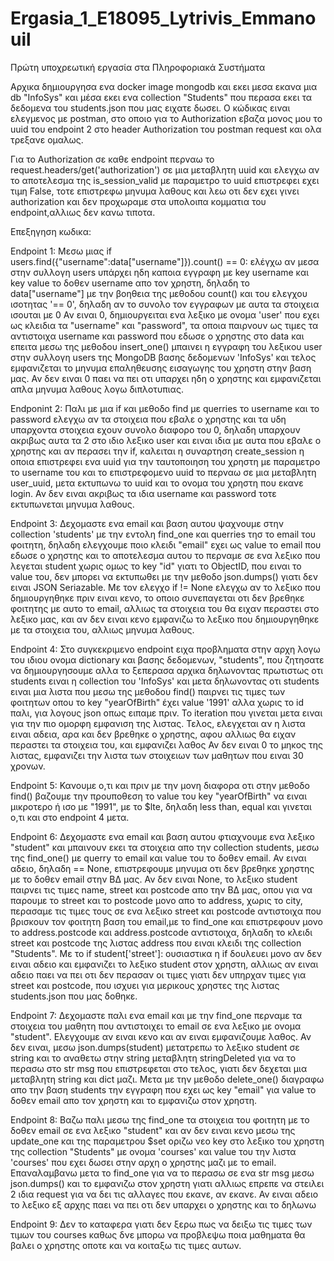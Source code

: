 # Ergasia_1_E18095_Lytrivis_Emmanouil
Πρώτη υποχρεωτική εργασία στα Πληροφοριακά Συστήματα

Αρχικα δημιουργησα ενα docker image mongodb και εκει μεσα εκανα μια db "InfoSys" και μέσα εκει ενα collection "Students" που περασα εκει τα δεδομενα του students.json που μας ειχατε δωσει.
Ο κώδικας ειναι ελεγμενος με postman, στο οποιο για το Authorization εβαζα μονος μου το uuid του endpoint 2 στο header Authorization του postman request και ολα τρεξανε ομαλως.

Για το Authorization σε καθε endpoint περναω το request.headers/get('authorization') σε μια μεταβλητη uuid και ελεγχω αν το αποτελεσμα της is_session_valid με παραμετρο το uuid επιστρεφει εχει τιμη False, τοτε επιστρεφω μηνυμα λαθους και λεω οτι δεν εχει γινει authorization και δεν προχωραμε στα υπολοιπα κομματια του endpoint,αλλιως δεν κανω τιποτα.

Επεξηγηση κωδικα:

Endpoint 1:
  Μεσω μιας if users.find({"username":data["username"]}).count() == 0: ελέγχω αν μεσα στην συλλογη users υπάρχει ηδη καποια εγγραφη με key username και key value το δοθεν         username   απο τον χρηστη, δηλαδη το data["username"] με την βοηθεια της μεθοδου count() και του ελεγχου ισοτητας '== 0', δηλαδη αν το συνολο τον εγγραφων με αυτα τα στοιχεια   ισουται με 0
  Αν ειναι 0, δημιουργειται ενα λεξικο με ονομα 'user' που εχει ως κλειδια τα "username" και "password", τα οποια παιρνουν ως τιμες τα αντιστοιχα username και password που εδωσε   ο χρηστης στο data και επειτα μεσω της μεθοδου insert_one() μπαινει η εγγραφη του λεξικου user στην συλλογη users της MongoDB βασης δεδομενων 'InfoSys' και τελος εμφανιζεται     το μηνυμα επαληθευσης εισαγωγης του χρηστη στην βαση μας.
  Αν δεν ειναι 0 παει να πει οτι υπαρχει ηδη ο χρηστης και εμφανιζεται απλα μηνυμα λαθους λογω διπλοτυπιας.
  
Endponint 2:
  Παλι με μια if και μεθοδο find με querries το username και το password ελεγχω αν τα στοιχεια που εβαλε ο χρηστης και τα υδη υπαρχοντα στοιχεια εχουν συνολο διαφορο του 0,       δηλαδη υπαρχουν ακριβως αυτα τα 2 στο ιδιο λεξικο user και ειναι ιδια με αυτα που εβαλε ο χρηστης και αν περασει την if, καλειται η συναρτηση create_session η οποια             επιστρεφει ενα uuid για την ταυτοποιηση του χρηστη με παραμετρο το username του και το επιστρεφομενο uuid το περναω σε μια μεταβλητη user_uuid, μετα εκτυπωνω το uuid και το     ονομα του χρηστη που εκανε login.
  Αν δεν ειναι ακριβως τα ιδια username και password τοτε εκτυπωνεται μηνυμα λαθους.

Endpoint 3:
  Δεχομαστε ενα email και βαση αυτου ψαχνουμε στην collection 'students' με την εντολη find_one και querries τησ το email του φοιτητη, δηλαδη ελεγχουμε ποιο κλειδι "email" εχει   ως value το email που εδωσε ο χρηστης και το αποτελεσμα αυτου το περναμε σε ενα λεξικο που λεγεται student χωρις ομως το key "id" γιατι το ObjectID, που ειναι το value του,     δεν μπορει να εκτυπωθει με την μεθοδο json.dumps() γιατι δεν ειναι JSON Seriazable.
  Με τον ελεγχο if != None ελεγχω αν το λεξικο που δημιουργηθηκε πριν ειναι κενο, το οποιο συνεπαγεται οτι δεν βρεθηκε φοιτητης με αυτο το email, αλλιως τα στοιχεια του θα ειχαν   περαστει στο λεξικο μας, και αν δεν ειναι κενο εμφανιζω το λεξικο που δημιουργηθηκε με τα στοιχεια του, αλλιως μηνυμα λαθους.

Endpoint 4:
  Στο συγκεκριμενο endpoint ειχα προβληματα στην αρχη λογω του ιδιου ονομα dictionary και βασης δεδομενων, "students", που ζητησατε να δημιουργησουμε αλλα το ξεπερασα αρχικα       δηλωνοντας πρωτιστως οτι students ειναι η collection του 'InfoSys' και μετα δηλωνοντας οτι students ειναι μια λιστα που μεσω της μεθοδου find() παιρνει τις τιμες των φοιτητων   οπου το key "yearOfBirth" έχει value '1991' αλλα χωρις το id παλι, για λογους json οπως ειπαμε πριν.
  Το iteration που γινεται μετα ειναι για την πιο ομορφη εμφανιση της λιστας.
  Τελος, ελεγχεται αν η λιστα ειναι αδεια, αρα και δεν βρεθηκε ο χρηστης, αφου αλλιως θα ειχαν περαστει τα στοιχεια του, και εμφανιζει λαθος
  Αν δεν ειναι 0 το μηκος της λιστας, εμφανιζει την λιστα των στοιχειων των μαθητων που ειναι 30 χρονων.

Endpoint 5:
  Κανουμε ο,τι και πριν με την μονη διαφορα οτι στην μεθοδο find() βαζουμε την προυποθεση το value του key "yearOfBirth" να ειναι μικροτερο ή ισο με "1991", με το $lte, δηλαδη     less than, equal και γινεται ο,τι και στο endpoint 4 μετα.
 
Endpoint 6:
  Δεχομαστε ενα email και βαση αυτου φτιαχνουμε ενα λεξικο "student" και μπαινουν εκει τα στοιχεια απο την collection students, μεσω της find_one() με querry το email και value   του το δοθεν email.
  Αν ειναι αδειο, δηλαδη == None, επιστρεφουμε μηνυμα οτι δεν βρεθηκε χρηστης με το δοθεν email στην ΒΔ μας.
  Αν δεν ειναι None, το λεξικο student παιρνει τις τιμες name, street και postcode απο την ΒΔ μας, οπου για να παρουμε το street και το postcode μονο απο το address, χωρις το     city, περασαμε τις τιμες τους σε ενα λεξικο street και postcode αντιστοιχα που βρισκουν τον φοιτητη βαση του email,με το find_one και επιστρεφουν μονο το address.postcode και   address.postcode αντιστοιχα, δηλαδη το κλειδι street και postcode της λιστας address που ειναι κλειδι της collection "Students".
  Με το if student['street']: ουσιαστικα η if δουλευει μονο αν δεν ειναι αδειο και εμφανιζει το λεξικο student στον χρηστη, αλλιως αν ειναι αδειο παει να πει οτι δεν περασαν οι   τιμες γιατι δεν υπηρχαν τιμες για street και postcode, που ισχυει για μερικους χρηστες της λιστας students.json που μας δοθηκε.

Endpoint 7:
  Δεχομαστε παλι ενα email και με την find_one περναμε τα στοιχεια του μαθητη που αντιστοιχει το email σε ενα λεξικο με ονομα "student".
  Ελεγχουμε αν ειναι κενο και αν ειναι εμφανιζουμε λαθος.
  Αν δεν ειναι, μεσω json.dumps(student) μετατρεπω το λεξικο student σε string και το αναθετω στην string μεταβλητη stringDeleted για να το περασω στο str msg που επιστρεφεται     στο τελος, γιατι δεν δεχεται μια μεταβλητη string και dict μαζι.
  Μετα με την μεθοδο delete_one() διαγραφω απο την βαση students την εγγραφη που εχει ως key "email" για value το δοθεν email απο τον χρηστη και το εμφανιζω στον χρηστη.
 
Endpoint 8:
  Βαζω παλι μεσω της find_one τα στοιχεια του φοιτητη με το δοθεν email σε ενα λεξικο "student" και αν δεν ειναι κενο μεσω της update_one και της παραμετρου $set οριζω νεο key     στο λεξικο του χρηστη της collection "Students" με ονομα 'courses' και value του την λιστα 'courses' που εχει δωσει στην αρχη ο χρηστης μαζι με το email.
  Επαναλαμβανω μετα το find_one για να το περασω σε ενα str msg μεσω json.dumps() και το εμφανιζω στον χρηστη γιατι αλλιως επρεπε να στειλει 2 ιδια request για να δει τις         αλλαγες που εκανε, αν εκανε.
  Αν ειναι αδειο το λεξικο εξ αρχης παει να πει οτι δεν υπαρχει ο χρηστης και το δηλωνω

Endpoint 9:
  Δεν το καταφερα γιατι δεν ξερω πως να δειξω τις τιμες των τιμων του courses καθως δνε μπορω να προβλεψω ποια μαθηματα θα βαλει ο χρηστης οποτε και να κοιταξω τις τιμες αυτων.
